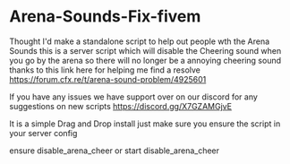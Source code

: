 # Arena-Sounds-Fix-fivem
Thought I'd make a standalone script to help out people wth the Arena Sounds this is a server script which will disable the Cheering sound when you go by the arena so there will no longer be a annoying cheering sound thanks to this link here for helping me find a resolve https://forum.cfx.re/t/arena-sound-problem/4925601

If you have any issues we have support over on our discord for any suggestions on new scripts https://discord.gg/X7GZAMGjvE

It is a simple Drag and Drop install just make sure you ensure the script in your server config 

ensure disable_arena_cheer or start disable_arena_cheer
